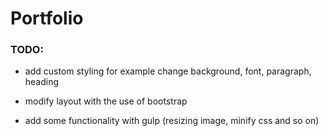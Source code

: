 # Portfolio

### TODO:

 * add custom styling for example change background, font, paragraph, heading

 * modify layout with the use of bootstrap

 * add some functionality with gulp (resizing image, minify css and so on)
